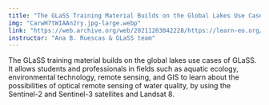 ```yaml
---
title: "The GLaSS Training Material Builds on the Global Lakes Use Cases"
img: "CarwH7tWIAAn2ry.jpg-large.webp"
link: "https://web.archive.org/web/20211203042228/https://learn-eo.org/lessons_glass.php"
instructor: "Ana B. Ruescas & GLaSS team"
---
```

  
The GLaSS training material builds on the global lakes use cases of GLaSS. It allows students and professionals in fields such as aquatic ecology, environmental technology, remote sensing, and GIS to learn about the possibilities of optical remote sensing of water quality, by using the Sentinel-2 and Sentinel-3 satellites and Landsat 8.